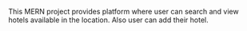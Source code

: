 This MERN project provides platform where user can search and view hotels available in the location. Also user can add their hotel.
